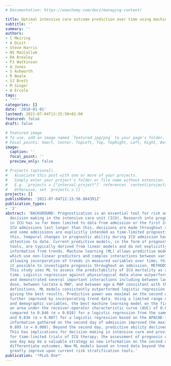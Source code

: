 ```yaml
---
# Documentation: https://wowchemy.com/docs/managing-content/

title: Optimal intensive care outcome prediction over time using machine learning.
subtitle: ''
summary: ''
authors:
- C Meiring
- A Dixit
- Steve Harris
- NS MacCallum
- DA Brealey
- PJ Watkinson
- A Jones
- S Ashworth
- R Beale
- SJ Brett
- M Singer
- A Ercole
tags:
- '""'
categories: []
date: '2018-01-01'
lastmod: 2021-07-04T13:15:50+01:00
featured: false
draft: false

# Featured image
# To use, add an image named `featured.jpg/png` to your page's folder.
# Focal points: Smart, Center, TopLeft, Top, TopRight, Left, Right, BottomLeft, Bottom, BottomRight.
image:
  caption: ''
  focal_point: ''
  preview_only: false

# Projects (optional).
#   Associate this post with one or more of your projects.
#   Simply enter your project's folder or file name without extension.
#   E.g. `projects = ["internal-project"]` references `content/project/deep-learning/index.md`.
#   Otherwise, set `projects = []`.
projects: []
publishDate: '2021-07-04T12:15:50.804391Z'
publication_types:
- '2'
abstract: 'BACKGROUND: Prognostication is an essential tool for risk adjustment and
  decision making in the intensive care unit (ICU). Research into prognostication
  in ICU has so far been limited to data from admission or the first 24 hours. Most
  ICU admissions last longer than this, decisions are made throughout an admission,
  and some admissions are explicitly intended as time-limited prognostic trials. Despite
  this, temporal changes in prognostic ability during ICU admission has received little
  attention to date. Current predictive models, in the form of prognostic clinical
  tools, are typically derived from linear models and do not explicitly handle incremental
  information from trends. Machine learning (ML) allows predictive models to be developed
  which use non-linear predictors and complex interactions between variables, thus
  allowing incorporation of trends in measured variables over time; this has made
  it possible to investigate prognosis throughout an admission. METHODS AND FINDINGS:
  This study uses ML to assess the predictability of ICU mortality as a function of
  time. Logistic regression against physiological data alone outperformed APACHE-II
  and demonstrated several important interactions including between lactate & noradrenaline
  dose, between lactate & MAP, and between age & MAP consistent with the current sepsis
  definitions. ML models consistently outperformed logistic regression with Deep Learning
  giving the best results. Predictive power was maximal on the second day and was
  further improved by incorporating trend data. Using a limited range of physiological
  and demographic variables, the best machine learning model on the first day showed
  an area under the receiver-operator characteristic curve (AUC) of 0.883 (σ = 0.008),
  compared to 0.846 (σ = 0.010) for a logistic regression from the same predictors
  and 0.836 (σ = 0.007) for a logistic regression based on the APACHE-II score. Adding
  information gathered on the second day of admission improved the maximum AUC to
  0.895 (σ = 0.008). Beyond the second day, predictive ability declined. CONCLUSION:
  This has implications for decision making in intensive care and provides a justification
  for time-limited trials of ICU therapy; the assessment of prognosis over more than
  one day may be a valuable strategy as new information on the second day helps to
  differentiate outcomes. New ML models based on trend data beyond the first day could
  greatly improve upon current risk stratification tools.'
publication: '*PLoS One*'
---
```

